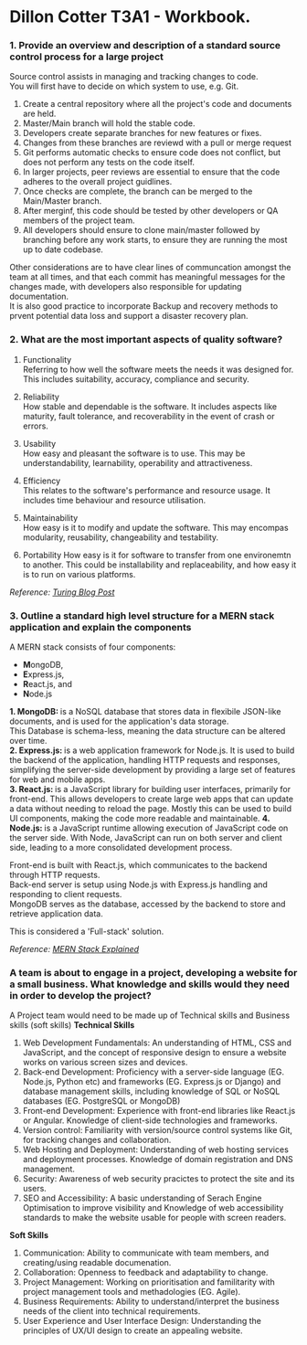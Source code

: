# Dillon Cotter T3A1 - Workbook.  

### 1. Provide an overview and description of a standard source control process for a large project  
Source control assists in managing and tracking changes to code.  
You will first have to decide on which system to use, e.g. Git.

1. Create a central repository where all the project's code and documents are held.  
2. Master/Main branch will hold the stable code.  
3. Developers create separate branches for new features or fixes.  
4. Changes from these branches are reviewd with a pull or merge request  
5. Git performs automatic checks to ensure code does not conflict, but does not perform any tests on the code itself.  
6. In larger projects, peer reviews are essential to ensure that the code adheres to the overall project guidlines.  
7. Once checks are complete, the branch can be merged to the Main/Master branch.  
8. After merginf, this code should be tested by other developers or QA members of the project team.  
9. All developers should ensure to clone main/master followed by branching before any work starts, to ensure they are running the most up to date codebase.  

Other considerations are to have clear lines of communcation amongst the team at all times, and that each commit has meaningful messages for the changes made, with developers also responsible for updating documentation.  
It is also good practice to incorporate Backup and recovery methods to prvent potential data loss and support a disaster recovery plan.  

### 2. What are the most important aspects of quality software?  
1. Functionality  
Referring to how well the software meets the needs it was designed for.  This includes suitability, accuracy, compliance and security.  

2. Reliability  
How stable and dependable is the software. It includes aspects like maturity, fault tolerance, and recoverability in the event of crash or errors.  

3. Usability  
How easy and pleasant the software is to use. This may be understandability, learnability, operability and attractiveness.  

4. Efficiency  
This relates to the software's performance and resource usage. It includes time behaviour and resource utilisation.  

5. Maintainability  
How easy is it to modify and update the software.  This may encompas modularity, reusability, changeability and testability.  

6. Portability 
How easy is it for software to transfer from one environemtn to another. This could be installability and replaceability, and how easy it is to run on various platforms.  

*Reference: [Turing Blog Post](https://www.turing.com/blog/software-quality-assurance-and-its-importance/)*  

### 3. Outline a standard high level structure for a MERN stack application and explain the components  

A MERN stack consists of four components:
- <strong>M</strong>ongoDB,
- <strong>E</strong>xpress.js,
- <strong>R</strong>eact.js, and
- <strong>N</strong>ode.js

<strong>1. MongoDB: </strong> is a NoSQL database that stores data in flexibile JSON-like documents, and is used for the application's data storage.  
This Database is schema-less, meaning the data structure can be altered over time.  
<strong>2. Express.js: </strong>is a web application framework for Node.js. It is used to build the backend of the application, handling HTTP requests and responses, simplifying the server-side development by providing a large set of features for web and mobile apps.  
<strong>3. React.js: </strong>is a JavaScript library for building user interfaces, primarily for front-end. This allows developers to create large web apps that can update a data without needing to reload the page. Mostly this can be used to build UI components, making the code more readable and maintainable.
<strong>4. Node.js: </strong>is a JavaScript runtime allowing execution of JavaScript code on the server side. With Node, JavaScript can run on both server and client side, leading to a more consolidated development process.

Front-end is built with React.js, which communicates to the backend through HTTP requests.  
Back-end server is setup using Node.js with Express.js handling and responding to client requests.  
MongoDB serves as the database, accessed by the backend to store and retrieve application data.

This is considered a 'Full-stack' solution.

*Reference: [MERN Stack Explained](https://www.mongodb.com/mern-stack)*

### A team is about to engage in a project, developing a website for a small business. What knowledge and skills would they need in order to develop the project?  

A Project team would need to be made up of Technical skills and Business skills (soft skills)
<b>Technical Skills</b>
1. Web Development Fundamentals: An understanding of HTML, CSS and JavaScript, and the concept of responsive design to ensure a website works on various screen sizes and devices.  
2. Back-end Development: Proficiency with a server-side language (EG. Node.js, Python etc) and frameworks (EG. Express.js or Django) and database management skills, including knowledge of SQL or NoSQL databases (EG. PostgreSQL or MongoDB)
3. Front-end Development: Experience with front-end libraries like React.js or Angular. Knowledge of client-side technologies and frameworks.  
4. Version control: Familiarity with version/source control systems like Git, for tracking changes and collaboration.  
5. Web Hosting and Deployment: Understanding of web hosting services and deployment processes. Knowledge of domain registration and DNS management.  
6. Security: Awareness of web security pracictes to protect the site and its users.  
7. SEO and Accessibility: A basic understanding of Serach Engine Optimisation to improve visibility and Knowledge of web accessibility standards to make the website usable for people with screen readers.  

<b>Soft Skills</b>  
1. Communication: Ability to communicate with team members, and creating/using  readable documenation.  
2. Collaboration: Openness to feedback and adaptability to change.  
3. Project Management: Working on prioritisation and familitarity with project management tools and methadologies (EG. Agile).  
4. Business Requirements: Ability to understand/interpret the business needs of the client into technical requirements.  
5. User Experience and User Interface Design: Understanding the principles of UX/UI design to create an appealing website.